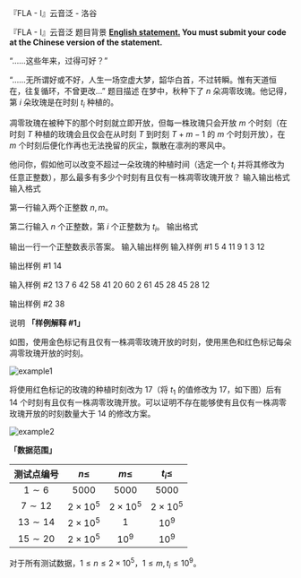 



『FLA - I』云音泛 - 洛谷














『FLA - I』云音泛
题目背景
**[English statement.](/problem/U458238) You must submit your code at the Chinese version of the statement.**

“……这些年来，过得可好？”

“……无所谓好或不好，人生一场空虚大梦，韶华白首，不过转瞬。惟有天道恒在，往复循环，不曾更改...”
题目描述
在梦中，秋种下了 $n$ 朵凋零玫瑰。他记得，第 $i$ 朵玫瑰是在时刻 $t_i$ 种植的。

凋零玫瑰在被种下的那个时刻就立即开放，但每一株玫瑰只会开放 $m$ 个时刻（在时刻 $T$ 种植的玫瑰会且仅会在从时刻 $T$ 到时刻 $T+m-1$ 的 $m$ 个时刻开放），在 $m$ 个时刻后便化作再也无法挽留的灰尘，飘散在凛冽的寒风中。

他问你，假如他可以改变不超过一朵玫瑰的种植时间（选定一个 $t_i$ 并将其修改为任意正整数），那么最多有多少个时刻有且仅有一株凋零玫瑰开放？
输入输出格式
输入格式

第一行输入两个正整数 $n,m$。

第二行输入 $n$ 个正整数，第 $i$ 个正整数为 $t_i$。
输出格式

输出一行一个正整数表示答案。
输入输出样例
输入样例 #1
5 4
11 9 1 3 12

输出样例 #1
14

输入样例 #2
13 7
6 42 58 41 20 60 2 61 45 28 45 28 12

输出样例 #2
38

说明
**「样例解释 #1」**

如图，使用金色标记有且仅有一株凋零玫瑰开放的时刻，使用黑色和红色标记每朵凋零玫瑰开放的时刻。

![example1](https://cdn.luogu.com.cn/upload/image_hosting/1u42cn1k.png)

将使用红色标记的玫瑰的种植时刻改为 $17$（将 $t_1$ 的值修改为 $17$，如下图）后有 $14$ 个时刻有且仅有一株凋零玫瑰开放。可以证明不存在能够使有且仅有一株凋零玫瑰开放的时刻数量大于 $14$ 的修改方案。

![example2](https://cdn.luogu.com.cn/upload/image_hosting/ig0pgy5w.png)

**「数据范围」**

|测试点编号|$n \leq$|$m \leq$|$t_i \leq$|
|:-:|:-:|:-:|:-:|
|$1 \sim 6$|$5000$|$5000$|$5000$|
|$7 \sim 12$|$2 \times 10^5$|$2 \times 10^5$|$2 \times 10^5$|
|$13 \sim 14$|$2 \times 10^5$|$1$|$10^9$|
|$15 \sim 20$|$2 \times10^5$|$10^9$|$10^9$|

对于所有测试数据，$1 \leq n \leq 2 \times 10^5$，$1 \leq m,t_i \leq 10^9$。






